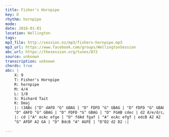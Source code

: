 ```yaml
---
title: Fisher's Hornpipe
key: D
rhythm: hornpipe
mode: 
date: 2016-01-01
location: Wellington
tags:
mp3_file: http://session.nz/mp3/fishers-hornpipe.mp3
mp3_url: https://www.facebook.com/groups/WellingtonSession
abc_url: https://thesession.org/tunes/872
source: unknown
transcription: unknown
chords: true
abc: |
    X: 9
    T: Fisher's Hornpipe
    R: hornpipe
    M: 4/4
    L: 1/8
    S: Richard Tait
    K: Dmaj
    |: (3ABc |"D" dAFD "G" GBAG | "D" FDFD "G" GBAG | "D" FDFD "G" GBAG | "D" FDFD "A" E2 (3ABc |
    "D" dAFD "G" GBAG | "D" FDFD "G" GBAG | "D" FGAB cdec | d2 d/e/d/c/ d2 :|
    |: cd |"A" ecAc efge | "D" fdAd fgaf | "A" ecAc efgf | edcB A2 A2 | "D" BGDG BdcB |
    "G" AFDF A2 GA | "D" BdcB "A" AGFE | "D"D2 d2 D2 :|
    
---
```


